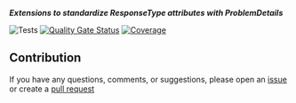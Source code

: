 ***Extensions to standardize ResponseType attributes with ProblemDetails***

![Tests](https://github.com/TechNobre/PowerUtils.AspNetCore.ErrorHandler.ResponseTypes/actions/workflows/test-project.yml/badge.svg)
[![Quality Gate Status](https://sonarcloud.io/api/project_badges/measure?project=TechNobre_PowerUtils.AspNetCore.ErrorHandler.ResponseTypes&metric=alert_status)](https://sonarcloud.io/summary/new_code?id=TechNobre_PowerUtils.AspNetCore.ErrorHandler.ResponseTypes)
[![Coverage](https://sonarcloud.io/api/project_badges/measure?project=TechNobre_PowerUtils.AspNetCore.ErrorHandler.ResponseTypes&metric=coverage)](https://sonarcloud.io/summary/new_code?id=TechNobre_PowerUtils.AspNetCore.ErrorHandler.ResponseTypes)



## Contribution

If you have any questions, comments, or suggestions, please open an [issue](https://github.com/TechNobre/PowerUtils.AspNetCore.ErrorHandler.ResponseTypes/issues/new/choose) or create a [pull request](https://github.com/TechNobre/PowerUtils.AspNetCore.ErrorHandler.ResponseTypes/compare)